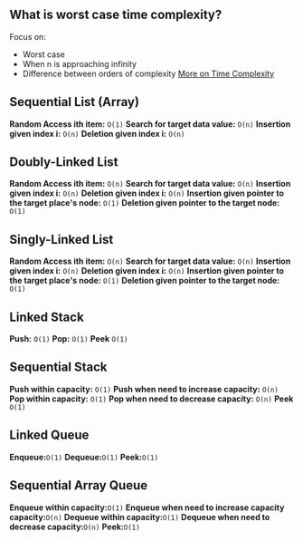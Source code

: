 ## What is worst case time complexity? 
Focus on:
- Worst case 
- When n is approaching infinity 
- Difference between orders of complexity
[More on Time Complexity](timecomplex.md)

## Sequential List (Array)
**Random Access ith item:** `O(1)`
**Search for target data value:** `O(n)`
**Insertion given index i:** `O(n)`
**Deletion given index i:** `O(n)`

## Doubly-Linked List
**Random Access ith item:** `O(n)`
**Search for target data value:** `O(n)`
**Insertion given index i:** `O(n)`
**Deletion given index i:** `O(n)`
**Insertion given pointer to the target place's node:** `O(1)`
**Deletion given pointer to the target node:** `O(1)`

## Singly-Linked List
**Random Access ith item:** `O(n)`
**Search for target data value:** `O(n)`
**Insertion given index i:** `O(n)`
**Deletion given index i:** `O(n)`
**Insertion given pointer to the target place's node:** `O(1)`
**Deletion given pointer to the target node:** `O(1)`

## Linked Stack 
**Push:** `O(1)` 
**Pop:** `O(1)`
**Peek** `O(1)`

## Sequential Stack 
**Push within capacity:** `O(1)`
**Push when need to increase capacity:** `O(n)`
**Pop within capacity:** `O(1)`
**Pop when need to decrease capacity:** `O(n)`
**Peek** `O(1)`

## Linked Queue 
**Enqueue:**`O(1)`
**Dequeue:**`O(1)`
**Peek:**`O(1)`

## Sequential Array Queue 
**Enqueue within capacity:**`O(1)`
**Enqueue when need to increase capacity capacity:**`O(n)`
**Dequeue within capacity:**`O(1)`
**Dequeue when need to decrease capacity:**`O(n)`
**Peek:**`O(1)`

